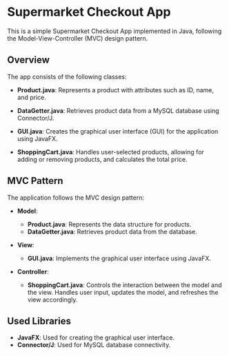 # Supermarket Checkout App

This is a simple Supermarket Checkout App implemented in Java, following the Model-View-Controller (MVC) design pattern.

## Overview

The app consists of the following classes:

- **Product.java**: Represents a product with attributes such as ID, name, and price.

- **DataGetter.java**: Retrieves product data from a MySQL database using Connector/J.

- **GUI.java**: Creates the graphical user interface (GUI) for the application using JavaFX.

- **ShoppingCart.java**: Handles user-selected products, allowing for adding or removing products, and calculates the total price.

## MVC Pattern

The application follows the MVC design pattern:

- **Model**:
  - **Product.java**: Represents the data structure for products.
  - **DataGetter.java**: Retrieves product data from the database.

- **View**:
  - **GUI.java**: Implements the graphical user interface using JavaFX.

- **Controller**:
  - **ShoppingCart.java**: Controls the interaction between the model and the view. Handles user input, updates the model, and refreshes the view accordingly.

## Used Libraries

- **JavaFX**: Used for creating the graphical user interface.
- **Connector/J**: Used for MySQL database connectivity.
